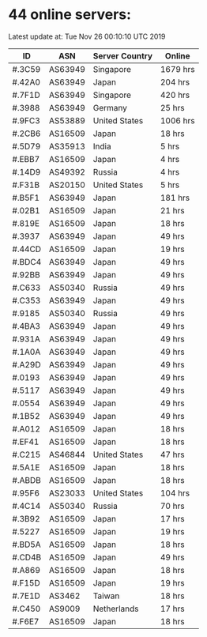 # 44 online servers:

Latest update at: Tue Nov 26 00:10:10 UTC 2019

| ID | ASN | Server Country | Online |
| -- | --- | -------------- | ------ |
| #.3C59 | AS63949 | Singapore | 1679 hrs |
| #.42A0 | AS63949 | Japan | 204 hrs |
| #.7F1D | AS63949 | Singapore | 420 hrs |
| #.3988 | AS63949 | Germany | 25 hrs |
| #.9FC3 | AS53889 | United States | 1006 hrs |
| #.2CB6 | AS16509 | Japan | 18 hrs |
| #.5D79 | AS35913 | India | 5 hrs |
| #.EBB7 | AS16509 | Japan | 4 hrs |
| #.14D9 | AS49392 | Russia | 4 hrs |
| #.F31B | AS20150 | United States | 5 hrs |
| #.B5F1 | AS63949 | Japan | 181 hrs |
| #.02B1 | AS16509 | Japan | 21 hrs |
| #.819E | AS16509 | Japan | 18 hrs |
| #.3937 | AS63949 | Japan | 49 hrs |
| #.44CD | AS16509 | Japan | 19 hrs |
| #.BDC4 | AS63949 | Japan | 49 hrs |
| #.92BB | AS63949 | Japan | 49 hrs |
| #.C633 | AS50340 | Russia | 49 hrs |
| #.C353 | AS63949 | Japan | 49 hrs |
| #.9185 | AS50340 | Russia | 49 hrs |
| #.4BA3 | AS63949 | Japan | 49 hrs |
| #.931A | AS63949 | Japan | 49 hrs |
| #.1A0A | AS63949 | Japan | 49 hrs |
| #.A29D | AS63949 | Japan | 49 hrs |
| #.0193 | AS63949 | Japan | 49 hrs |
| #.5117 | AS63949 | Japan | 49 hrs |
| #.0554 | AS63949 | Japan | 49 hrs |
| #.1B52 | AS63949 | Japan | 49 hrs |
| #.A012 | AS16509 | Japan | 18 hrs |
| #.EF41 | AS16509 | Japan | 18 hrs |
| #.C215 | AS46844 | United States | 47 hrs |
| #.5A1E | AS16509 | Japan | 18 hrs |
| #.ABDB | AS16509 | Japan | 18 hrs |
| #.95F6 | AS23033 | United States | 104 hrs |
| #.4C14 | AS50340 | Russia | 70 hrs |
| #.3B92 | AS16509 | Japan | 17 hrs |
| #.5227 | AS16509 | Japan | 19 hrs |
| #.BD5A | AS16509 | Japan | 18 hrs |
| #.CD4B | AS16509 | Japan | 49 hrs |
| #.A869 | AS16509 | Japan | 18 hrs |
| #.F15D | AS16509 | Japan | 19 hrs |
| #.7E1D | AS3462 | Taiwan | 18 hrs |
| #.C450 | AS9009 | Netherlands | 17 hrs |
| #.F6E7 | AS16509 | Japan | 18 hrs |

